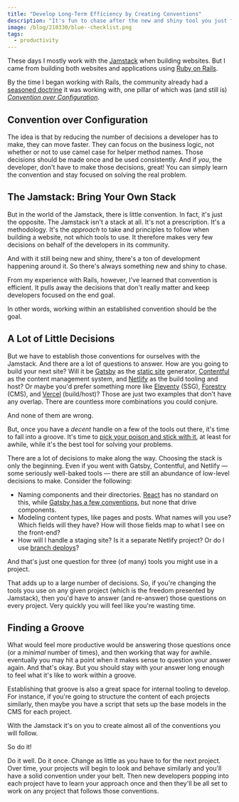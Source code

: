 ```yaml
---
title: "Develop Long-Term Efficiency by Creating Conventions"
description: "It's fun to chase after the new and shiny tool you just found. But it's productive to stay establish a preferred way of working."
image: /blog/210330/blue--checklist.png
tags:
  - productivity
---
```


These days I mostly work with the [Jamstack](/blog/wtf-is-jamstack) when building websites. But I came from building both websites and applications using [Ruby on Rails](https://rubyonrails.org/).

By the time I began working with Rails, the community already had a [seasoned doctrine](https://rubyonrails.org/doctrine) it was working with, one pillar of which was (and still is) [_Convention over Configuration_](https://rubyonrails.org/doctrine/#convention-over-configuration).

## Convention over Configuration

The idea is that by reducing the number of decisions a developer has to make, they can move faster. They can focus on the business logic, not whether or not to use camel case for helper method names. Those decisions should be made once and be used consistently. And if _you_, the developer, don't have to make those decisions, great! You can simply learn the convention and stay focused on solving the real problem.

## The Jamstack: Bring Your Own Stack

But in the world of the Jamstack, there is little convention. In fact, it's just the opposite. The Jamstack isn't a stack at all. It's not a prescription. It's a methodology. It's the _approach_ to take and principles to follow when building a website, not which tools to use. It therefore makes very few decisions on behalf of the developers in its community.

And with it still being new and shiny, there's a ton of development happening around it. So there's always something new and shiny to chase.

From my experience with Rails, however, I've learned that convention is efficient. It pulls away the decisions that don't really matter and keep developers focused on the end goal.

In other words, working within an established convention should be the goal.

## A Lot of Little Decisions

But we have to establish those conventions for ourselves with the Jamstack. And there are a lot of questions to answer. How are you going to build your next site? Will it be [Gatsby](https://www.gatsbyjs.org/) as the [static site](/blog/why-build-static-sites) generator, [Contentful](https://www.contentful.com/) as the content management system, and [Netlify](/blog/wtf-is-netlify/) as the build tooling and host? Or maybe you'd prefer something more like [Eleventy](https://www.11ty.dev/) (SSG), [Forestry](https://www.forestry.io/) (CMS), and [Vercel](https://vercel.com/) (build/host)? Those are just two examples that don't have any overlap. There are countless more combinations you could conjure.

And none of them are wrong.

But, once you have a _decent_ handle on a few of the tools out there, it's time to fall into a groove. It's time to [pick your poison and stick with it](https://www.helloample.com/blog/settling-down-in-a-jamstack-world), at least for awhile, while it's the best tool for solving your problems.

There are a lot of decisions to make along the way. Choosing the stack is only the beginning. Even if you went with Gatsby, Contentful, and Netlify — some seriously well-baked tools — there are still an abundance of low-level decisions to make. Consider the following:

- Naming components and their directories. [React](https://stackoverflow.com/a/43979817/2241124) has no standard on this, while [Gatsby has a few conventions](https://www.gatsbyjs.org/docs/gatsby-project-structure/), but none that drive components.
- Modeling content types, like pages and posts. What names will you use? Which fields will they have? How will those fields map to what I see on the front-end?
- How will I handle a staging site? Is it a separate Netlify project? Or do I use [branch deploys](https://docs.netlify.com/site-deploys/overview/#branches-and-deploys)?

And that's just one question for three (of many) tools you might use in a project.

That adds up to a large number of decisions. So, if you're changing the tools you use on any given project (which is the freedom presented by Jamstack), then you'd have to answer (and re-answer) those questions on every project. Very quickly you will feel like you're wasting time.

## Finding a Groove

What would feel more productive would be answering those questions once (or a _minimal_ number of times), and then working that way for awhile. eventually you may hit a point when it makes sense to question your answer again. And that's okay. But you should stay with your answer long enough to feel what it's like to work within a groove.

Establishing that groove is also a great space for internal tooling to develop. For instance, if you're going to structure the content of each projects similarly, then maybe you have a script that sets up the base models in the CMS for each project.

With the Jamstack it's on you to create almost all of the conventions you will follow.

So do it!

Do it well. Do it once. Change as little as you have to for the next project. Over time, your projects will begin to look and behave similarly and you'll have a solid convention under your belt. Then new developers popping into each project have to learn your approach once and then they'll be all set to work on any project that follows those conventions.
